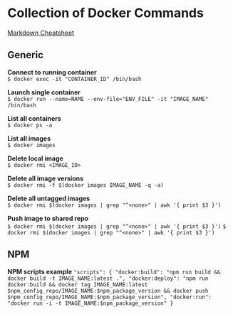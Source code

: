 # Collection of Docker Commands
[Markdown Cheatsheet](https://github.com/adam-p/markdown-here/wiki/Markdown-Cheatsheet)

## Generic
**Connect to running container**  
`$ docker exec -it "CONTAINER_ID" /bin/bash`

**Launch single container**  
`$ docker run --name=NAME --env-file="ENV_FILE" -it "IMAGE_NAME" /bin/bash`

**List all containers**  
`$ docker ps -a`

**List all images**  
`$ docker images`

**Delete local image**  
`$ docker rmi <IMAGE_ID>`

**Delete all image versions**  
`$ docker rmi -f $(docker images IMAGE_NAME -q -a)`

**Delete all untagged images**  
`$ docker rmi $(docker images | grep "^<none>" | awk '{ print $3 }')`

**Push image to shared repo**  
`$ docker rmi $(docker images | grep "^<none>" | awk '{ print $3 }')`
`$ docker rmi $(docker images | grep "^<none>" | awk '{ print $3 }')`

## NPM
**NPM scripts example**
`"scripts": {
  "docker:build": "npm run build && docker build -t IMAGE_NAME:latest .",
  "docker:deploy": "npm run docker:build && docker tag IMAGE_NAME:latest $npm_config_repo/IMAGE_NAME:$npm_package_version && docker push $npm_config_repo/IMAGE_NAME:$npm_package_version",
   "docker:run": "docker run -i -t IMAGE_NAME:$npm_package_version"
}`
